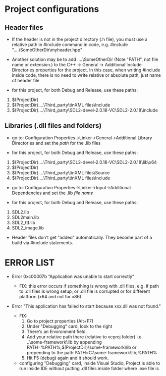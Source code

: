 # Project configurations

## Header files
- If the header is not in the project directory (.h file), you must use a relative path in #include command in code, e.g.
#include "..\..\SomeOtherDir\myheader.hpp"

- Another solution may be to add ..\..\SomeOtherDir (Note "PATH", not file name or extension.) to the
C++ -> General -> Additional Include Directories
properties for the project. In this case,
when writing #include inside code, there is no need to 
write relative or absolute path, just name of header file

- for this project, for both Debug and Release, use these paths:
1. $(ProjectDir)
2. $(ProjectDir)..\..\Third_party\tinXML files\Include
3. $(ProjectDir)..\..\Third_party\SDL2-devel-2.0.18-VC\SDL2-2.0.18\include

## Libraries (.dll files and folders)
- go to:
Configuration Properties->Linker->General->Additional Library Directories
and set the *path* for the .lib files

- for this project, for both Debug and Release, use these paths:
1. $(ProjectDir)..\..\Third_party\SDL2-devel-2.0.18-VC\SDL2-2.0.18\lib\x64
2. $(ProjectDir)
3. $(ProjectDir)..\..\Third_party\tinXML files\Source
4. $(ProjectDir)..\..\Third_party\tinXML files\Include

- go to:
Configuration Properties->Linker->Input->Additional Dependencies
and set the .lib *file name*

- for this project, for both Debug and Release, use these paths:
1. SDL2.lib
2. SDL2main.lib
3. SDL2_ttf.lib
4. SDL2_image.lib

- Header files don't get "added" automatically. They become part of a build via #include statements.

# ERROR LIST
- Error 0xc00007b “Application was unable to start correctly”
    - FIX: this error occurs if something is wrong with .dll files, e.g. if path to .dll files is wrong setup, or .dll file is corrupted or for different platform (x64 and not for x86)

- Error "This application has failed to start because xxx.dll was not found."
    - FIX:
        1. Go to project properties (Alt+F7)
        2. Under "Debugging" card, look to the right
        3. There's an Environment field.
        4. Add your relative path there (relative to vcproj folder) i.e. ..\some-framework\lib by appending PATH=%PATH%;$(ProjectDir)\some-framework\lib or prepending to the path PATH=C:\some-framework\lib;%PATH%
        5. Hit F5 (debug) again and it should work.
    - configuring "Debugging" card, inside Visual Studio, Project is able to run inside IDE without putting .dll files inside folder where .exe file is